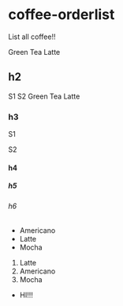 # coffee-orderlist
List all coffee!!

Green Tea Latte
## h2
S1
S2
Green Tea Latte
### h3
S1

S2


#### h4

##### h5

###### h6

- Americano
- Latte
- Mocha

1. Latte
2. Americano
3. Mocha
<ul>
 <li>HI!!!</li>
</ul>


